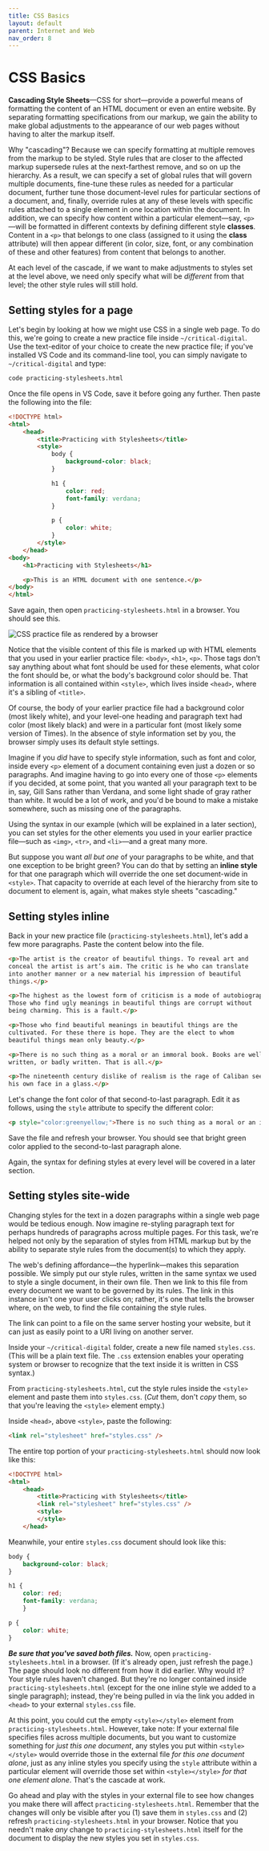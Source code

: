 ```yaml
---
title: CSS Basics
layout: default
parent: Internet and Web
nav_order: 8
---
```


# CSS Basics

**Cascading Style Sheets**&mdash;CSS for short&mdash;provide a powerful means of formatting the content of an HTML document or even an entire website. By separating formatting specifications from our markup, we gain the ability to make global adjustments to the appearance of our web pages without having to alter the markup itself.

Why "cascading"? Because we can specify formatting at multiple removes from the markup to be styled. Style rules that are closer to the affected markup supersede rules at the next-farthest remove, and so on up the hierarchy. As a result, we can specify a set of global rules that will govern multiple documents, fine-tune these rules as needed for a particular document, further tune those document-level rules for particular sections of a document, and, finally, override rules at any of these levels with specific rules attached to a single element in one location within the document. In addition, we can specify how content within a particular element&mdash;say, `<p>`&mdash;will be formatted in different contexts by defining different style **classes**. Content in a `<p>` that belongs to one class (assigned to it using the **class** attribute) will then appear different (in color, size, font, or any combination of these and other features) from content that belongs to another.

At each level of the cascade, if we want to make adjustments to styles set at the level above, we need only specify what will be *different* from that level; the other style rules will still hold.

## Setting styles for a page

Let's begin by looking at how we might use CSS in a single web page. To do this, we're going to create a new practice file inside `~/critical-digital`. Use the text-editor of your choice to create the new practice file; if you've installed VS Code and its command-line tool, you can simply navigate to `~/critical-digital` and type:

```zsh
code practicing-stylesheets.html
```
Once the file opens in VS Code, save it before going any further. Then paste the following into the file:

```html
<!DOCTYPE html>
<html>
    <head>
        <title>Practicing with Stylesheets</title>
        <style>
            body {
                background-color: black;
            }

            h1 {
                color: red;
                font-family: verdana;
            }

            p {
                color: white;
            }
        </style>
    </head>
<body>
    <h1>Practicing with Stylesheets</h1>

    <p>This is an HTML document with one sentence.</p>            
</body>
</html>
```
Save again, then open `practicing-stylesheets.html` in a browser. You should see this.

![CSS practice file as rendered by a browser](../assets/practicing-stylesheets.png)

Notice that the visible content of this file is marked up with HTML elements that you used in your earlier practice file: `<body>`, `<h1>`, `<p>`. Those tags don't say anything about what font should be used for these elements, what color the font should be, or what the body's background color should be. That information is all contained within `<style>`, which lives inside `<head>`, where it's a sibling of `<title>`.

Of course, the body of your earlier practice file had a background color (most likely white), and your level-one heading and paragraph text had color (most likely black) and were in a particular font (most likely some version of Times). In the absence of style information set by you, the browser simply uses its default style settings.

Imagine if you *did* have to specify style information, such as font and color, inside every `<p>` element of a document containing even just a dozen or so paragraphs. And imagine having to go into every one of those `<p>` elements if you decided, at some point, that you wanted all your paragraph text to be in, say, Gill Sans rather than Verdana, and some light shade of gray rather than white. It would be a lot of work, and you'd be bound to make a mistake somewhere, such as missing one of the paragraphs.

Using the syntax in our example (which will be explained in a later section), you can set styles for the other elements you used in your earlier practice file&mdash;such as `<img>`, `<tr>`, and `<li>`&mdash;and a great many more.

But suppose you want *all but one* of your paragraphs to be white, and that one exception to be bright green? You can do that by setting an **inline style** for that one paragraph which will override the one set document-wide in `<style>`. That capacity to override at each level of the hierarchy from site to document to element is, again, what makes style sheets "cascading."

## Setting styles inline

Back in your new practice file (`practicing-stylesheets.html`), let's add a few more paragraphs. Paste the content below into the file.

```html
<p>The artist is the creator of beautiful things. To reveal art and
conceal the artist is art’s aim. The critic is he who can translate
into another manner or a new material his impression of beautiful
things.</p>

<p>The highest as the lowest form of criticism is a mode of autobiography.
Those who find ugly meanings in beautiful things are corrupt without
being charming. This is a fault.</p>

<p>Those who find beautiful meanings in beautiful things are the
cultivated. For these there is hope. They are the elect to whom
beautiful things mean only beauty.</p>

<p>There is no such thing as a moral or an immoral book. Books are well
written, or badly written. That is all.</p>

<p>The nineteenth century dislike of realism is the rage of Caliban seeing
his own face in a glass.</p>

```
Let's change the font color of that second-to-last paragraph. Edit it as follows, using the `style` attribute to specify the different color:

```html
<p style="color:greenyellow;">There is no such thing as a moral or an immoral book. Books are well written, or badly written. That is all.</p>
```
Save the file and refresh your browser. You should see that bright green color applied to the second-to-last paragraph alone.

Again, the syntax for defining styles at every level will be covered in a later section.

## Setting styles site-wide

Changing styles for the text in a dozen paragraphs within a single web page would be tedious enough. Now imagine re-styling paragraph text for perhaps hundreds of paragraphs across multiple pages. For this task, we're helped not only by the separation of styles from HTML markup but by the ability to separate style rules from the document(s) to which they apply.

The web's defining affordance&mdash;the hyperlink&mdash;makes this separation possible. We simply put our style rules, written in the same syntax we used to style a single document, in their own file. Then we link to this file from every document we want to be governed by its rules. The link in this instance isn't one your user clicks on; rather, it's one that tells the browser where, on the web, to find the file containing the style rules.

The link can point to a file on the same server hosting your website, but it can just as easily point to a URI living on another server.

Inside your `~/critical-digital` folder, create a new file named `styles.css`. (This will be a plain text file. The `.css` extension enables your operating system or browser to recognize that the text inside it is written in CSS syntax.)

From `practicing-stylesheets.html`, cut the style rules inside the `<style>` element and paste them into `styles.css`. (*Cut* them, don't *copy* them, so that you're leaving the `<style>` element empty.)

Inside `<head>`, above `<style>`, paste the following:

```html
<link rel="stylesheet" href="styles.css" />
```
The entire top portion of your `practicing-stylesheets.html` should now look like this:

```html
<!DOCTYPE html>
<html>
    <head>
        <title>Practicing with Stylesheets</title>
        <link rel="stylesheet" href="styles.css" />
        <style>
        </style>
    </head>
```
Meanwhile, your entire `styles.css` document should look like this:

```css
body {
    background-color: black;
}

h1 {
    color: red;
    font-family: verdana;
    }

p {
    color: white;
}
```
***Be sure that you've saved both files.*** Now, open `practicing-stylesheets.html` in a browser. (If it's already open, just refresh the page.) The page should look no different from how it did earlier. Why would it? Your style rules haven't changed. But they're no longer contained inside `practicing-stylesheets.html` (except for the one inline style we added to a single paragraph); instead, they're being pulled in via the link you added in `<head>` to your external `styles.css` file.

At this point, you could cut the empty `<style></style>` element from `practicing-stylesheets.html`. However, take note: If your external file specifies files across multiple documents, but you want to customize something for *just this one document*, any styles you put within `<style></style>` would override those in the external file *for this one document alone*, just as any inline styles you specify using the `style` attribute within a particular element will override those set within `<style></style>` *for that one element alone*. That's the cascade at work.

Go ahead and play with the styles in your external file to see how changes you make there will affect `practicing-stylesheets.html`. Remember that the changes will only be visible after you (1) save them in `styles.css` and (2) refresh `practicing-stylesheets.html` in your browser. Notice that you needn't make *any* change to `practicing-stylesheets.html` itself for the document to display the new styles you set in `styles.css`.